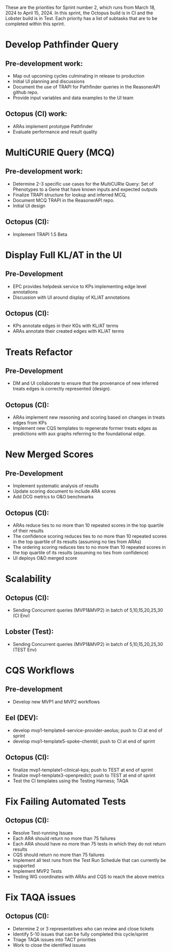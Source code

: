 These are the priorities for Sprint number 2, which runs from March 18, 2024 to April 15, 2024.
In this sprint, the Octopus build is in CI and the Lobster build is in Test.
Each priority has a list of subtasks that are to be completed within this sprint.

# Develop Pathfinder Query
## Pre-development work:
- Map out upcoming cycles culminating in release to production
- Initial UI planning and discussions
- Document the use of TRAPI for Pathfinder queries in the ReasonerAPI github repo.
- Provide input variables and data examples to the UI team
## Octopus (CI) work:
- ARAs implement prototype Pathfinder
- Evaluate performance and result quality

# MultiCURIE Query (MCQ)
## Pre-development work:
- Determine 2-3 specific use cases for the MultiCURIe Query: Set of Phenotypes to a Gene that have known inputs and expected outputs
- Finalize TRAPI structure for lookup and inferred MCQ, 
- Document MCQ TRAPI in the ReasonerAPI repo.
- Initial UI design
## Octopus (CI):
- Implement TRAPI 1.5 Beta

# Display Full KL/AT in the UI
## Pre-Development
- EPC provides helpdesk service to KPs implementing edge level annotations
- Discussion with UI around display of KL/AT annotations
## Octopus (CI):
- KPs annotate edges in their KGs with KL/AT terms
- ARAs annotate their created edges with KL/AT terms

# Treats Refactor
## Pre-Development
- DM and UI collaborate to ensure that the provenance of new inferred treats edges is correctly represented (design).
## Octopus (CI):
- ARAs implement new reasoning and scoring based on changes in treats edges from KPs
- Implement new CQS templates to regenerate former treats edges as predictions with aux graphs referring to the foundational edge.

# New Merged Scores
## Pre-Development
- Implement systematic analysis of results
- Update scoring document to include ARA scores
- Add DCG metrics to O&O benchmarks
## Octopus (CI):
- ARAs reduce ties to no more than 10 repeated scores in the top quartile of their results
- The confidence scoring reduces ties to no more than 10 repeated scores in the top quartile of its results (assuming no ties from ARAs)
- The ordering scoring reduces ties to no more than 10 repeated scores in the top quartile of its results (assuming no ties from confidence)
- UI deploys O&O merged score

# Scalability
## Octopus (CI):
- Sending Concurrent queries (MVP1&MVP2) in batch of 5,10,15,20,25,30 (CI Env)
## Lobster (Test):
- Sending Concurrent queries (MVP1&MVP2) in batch of 5,10,15,20,25,30 (TEST Env)

# CQS Workflows
## Pre-development
- Develop new MVP1 and MVP2 workflows
## Eel (DEV):
- develop mvp1-template4-service-provider-aeolus; push to CI at end of sprint
- develop mvp1-template5-spoke-chembl; push to CI at end of sprint
## Octopus (CI):
- finalize mvp1-template1-clinical-kps; push to TEST at end of sprint
- finalize mvp1-template3-openpredict; push to TEST at end of sprint
- Test the CI templates using the Testing Harness; TAQA

# Fix Failing Automated Tests
## Octopus (CI):
- Resolve Test-running Issues
- Each ARA should return no more than 75 failures
- Each ARA should have no more than 75 tests in which they do not return results
- CQS should return no more than 75 failures
- Implement all test runs from the Test Run Schedule that can currently be supported
- Implement MVP2 Tests
- Testing WG coordinates with ARAs and CQS to reach the above metrics

# Fix TAQA issues
## Octopus (CI):
- Determine 2 or 3 representatives who can review and close tickets
- Identify 5-10 issues that can be fully completed this cycle/sprint
- Triage TAQA issues into TACT priorities
- Work to close the identified issues

